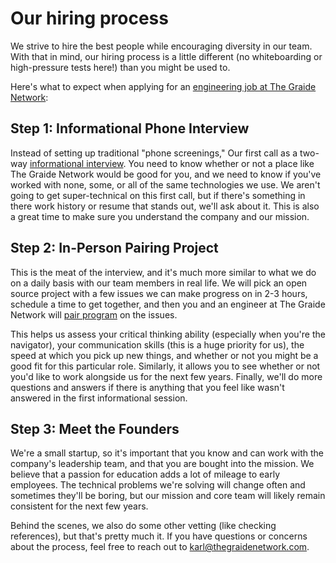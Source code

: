 # Our hiring process

We strive to hire the best people while encouraging diversity in our team. With that in mind, our hiring process is a little different (no whiteboarding or high-pressure tests here!) than you might be used to.

Here's what to expect when applying for an [engineering job at The Graide Network](https://github.com/thegraidenetwork/job-openings):

## Step 1: Informational Phone Interview

Instead of setting up traditional "phone screenings," Our first call as a two-way [informational interview](https://en.wikipedia.org/wiki/Informational_interview). You need to know whether or not a place like The Graide Network would be good for you, and we need to know if you've worked with none, some, or all of the same technologies we use. We aren't going to get super-technical on this first call, but if there's something in there work history or resume that stands out, we'll ask about it. This is also a great time to make sure you understand the company and our mission.

## Step 2: In-Person Pairing Project

This is the meat of the interview, and it's much more similar to what we do on a daily basis with our team members in real life. We will pick an open source project with a few issues we can make progress on in 2-3 hours, schedule a time to get together, and then you and an engineer at The Graide Network will [pair program](https://github.com/thegraidenetwork/job-openings/blob/master/projects.md) on the issues.

This helps us assess your critical thinking ability (especially when you're the navigator), your communication skills (this is a huge priority for us), the speed at which you pick up new things, and whether or not you might be a good fit for this particular role. Similarly, it allows you to see whether or not you'd like to work alongside us for the next few years. Finally, we'll do more questions and answers if there is anything that you feel like wasn't answered in the first informational session.

## Step 3: Meet the Founders

We're a small startup, so it's important that you know and can work with the company's leadership team, and that you are bought into the mission. We believe that a passion for education adds a lot of mileage to early employees. The technical problems we're solving will change often and sometimes they'll be boring, but our mission and core team will likely remain consistent for the next few years.

Behind the scenes, we also do some other vetting (like checking references), but that's pretty much it. If you have questions or concerns about the process, feel free to reach out to [karl@thegraidenetwork.com](mailto:karl@thegraidenetwork.com).
